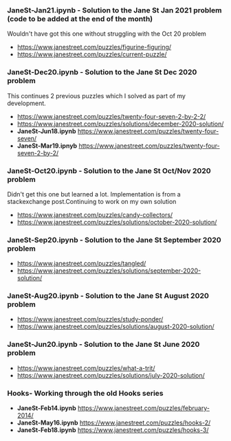 ### JaneSt-Jan21.ipynb - Solution to the Jane St Jan 2021 problem (code to be added at the end of the month)
Wouldn't have got this one without struggling with the Oct 20 problem
* https://www.janestreet.com/puzzles/figurine-figuring/
* https://www.janestreet.com/puzzles/current-puzzle/

### JaneSt-Dec20.ipynb - Solution to the Jane St Dec 2020 problem 
This continues 2 previous puzzles which I solved as part of my development.
* https://www.janestreet.com/puzzles/twenty-four-seven-2-by-2-2/
* https://www.janestreet.com/puzzles/solutions/december-2020-solution/
* **JaneSt-Jun18.ipynb** https://www.janestreet.com/puzzles/twenty-four-seven/
* **JaneSt-Mar19.ipnyb** https://www.janestreet.com/puzzles/twenty-four-seven-2-by-2/

### JaneSt-Oct20.ipynb - Solution to the Jane St Oct/Nov 2020 problem 
Didn't get this one but learned a lot. Implementation is from a stackexchange post.Continuing to work on my own solution
* https://www.janestreet.com/puzzles/candy-collectors/
* https://www.janestreet.com/puzzles/solutions/october-2020-solution/

### JaneSt-Sep20.ipynb - Solution to the Jane St September 2020 problem 
* https://www.janestreet.com/puzzles/tangled/
* https://www.janestreet.com/puzzles/solutions/september-2020-solution/

### JaneSt-Aug20.ipynb - Solution to the Jane St August 2020 problem 
* https://www.janestreet.com/puzzles/study-ponder/ 
* https://www.janestreet.com/puzzles/solutions/august-2020-solution/


### JaneSt-Jun20.ipynb - Solution to the Jane St June 2020 problem 
* https://www.janestreet.com/puzzles/what-a-trit/ 
* https://www.janestreet.com/puzzles/solutions/july-2020-solution/



### Hooks- Working through the old Hooks series 
* **JaneSt-Feb14.ipynb** https://www.janestreet.com/puzzles/february-2014/
* **JaneSt-May16.ipynb** https://www.janestreet.com/puzzles/hooks-2/
* **JaneSt-Feb18.ipynb** https://www.janestreet.com/puzzles/hooks-3/
